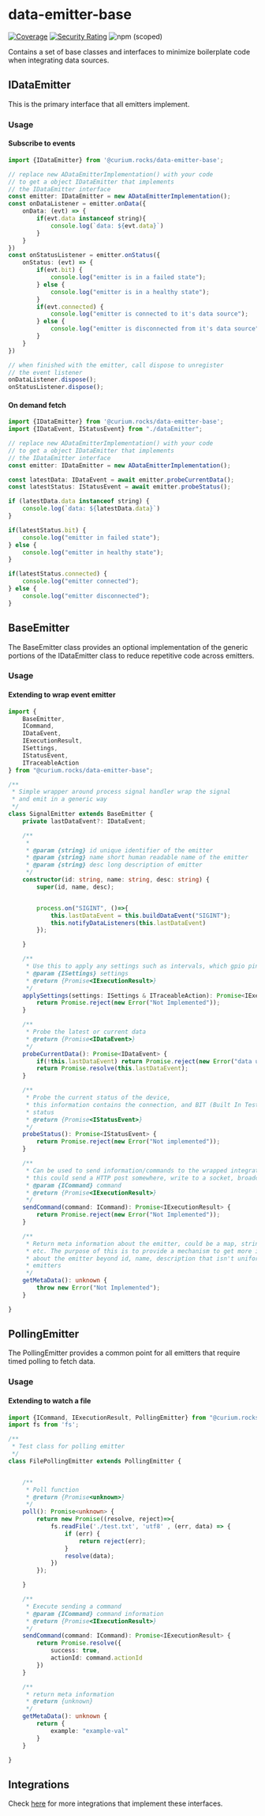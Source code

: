 # data-emitter-base
[![Coverage](https://sonarcloud.io/api/project_badges/measure?project=curium-rocks_data-emitter-base&metric=coverage)](https://sonarcloud.io/dashboard?id=curium-rocks_data-emitter-base) [![Security Rating](https://sonarcloud.io/api/project_badges/measure?project=curium-rocks_data-emitter-base&metric=security_rating)](https://sonarcloud.io/dashboard?id=curium-rocks_data-emitter-base) ![npm (scoped)](https://img.shields.io/npm/v/@curium.rocks/data-emitter-base)

Contains a set of base classes and interfaces to minimize
boilerplate code when integrating data sources.

## IDataEmitter
This is the primary interface that all emitters implement. 

### Usage

#### Subscribe to events
```typescript
import {IDataEmitter} from '@curium.rocks/data-emitter-base';

// replace new ADataEmitterImplementation() with your code
// to get a object IDataEmitter that implements 
// the IDataEmitter interface
const emitter: IDataEmitter = new ADataEmitterImplementation();
const onDataListener = emitter.onData({
    onData: (evt) => {
        if(evt.data instanceof string){
            console.log(`data: ${evt.data}`)
        }
    }
})
const onStatusListener = emitter.onStatus({
    onStatus: (evt) => {
        if(evt.bit) {
            console.log("emitter is in a failed state");
        } else {
            console.log("emitter is in a healthy state");
        }
        if(evt.connected) {
            console.log("emitter is connected to it's data source");
        } else {
            console.log("emitter is disconnected from it's data source");
        }
    }
})

// when finished with the emitter, call dispose to unregister
// the event listener
onDataListener.dispose();
onStatusListener.dispose();
```

#### On demand fetch

```typescript
import {IDataEmitter} from '@curium.rocks/data-emitter-base';
import {IDataEvent, IStatusEvent} from "./dataEmitter";

// replace new ADataEmitterImplementation() with your code
// to get a object IDataEmitter that implements 
// the IDataEmitter interface
const emitter: IDataEmitter = new ADataEmitterImplementation();

const latestData: IDataEvent = await emitter.probeCurrentData();
const latestStatus: IStatusEvent = await emitter.probeStatus();

if (latestData.data instanceof string) {
    console.log(`data: ${latestData.data}`)
}

if(latestStatus.bit) {
    console.log("emitter in failed state");
} else {
    console.log("emitter in healthy state");
}

if(latestStatus.connected) {
    console.log("emitter connected");
} else {
    console.log("emitter disconnected");
}
```

## BaseEmitter
The BaseEmitter class provides an optional implementation 
of the generic portions of the IDataEmitter class to reduce 
repetitive code across emitters.

### Usage

#### Extending to wrap event emitter

```typescript
import {
    BaseEmitter,
    ICommand,
    IDataEvent,
    IExecutionResult,
    ISettings,
    IStatusEvent,
    ITraceableAction
} from "@curium.rocks/data-emitter-base";

/**
 * Simple wrapper around process signal handler wrap the signal
 * and emit in a generic way
 */
class SignalEmitter extends BaseEmitter {
    private lastDataEvent?: IDataEvent;

    /**
     *
     * @param {string} id unique identifier of the emitter
     * @param {string} name short human readable name of the emitter
     * @param {string} desc long description of emitter
     */
    constructor(id: string, name: string, desc: string) {
        super(id, name, desc);


        process.on("SIGINT", ()=>{
            this.lastDataEvent = this.buildDataEvent("SIGINT");
            this.notifyDataListeners(this.lastDataEvent)
        });

    }

    /**
     * Use this to apply any settings such as intervals, which gpio pin to use etc
     * @param {ISettings} settings
     * @return {Promise<IExecutionResult>}
     */
    applySettings(settings: ISettings & ITraceableAction): Promise<IExecutionResult> {
        return Promise.reject(new Error("Not Implemented"));
    }

    /**
     * Probe the latest or current data
     * @return {Promise<IDataEvent>}
     */
    probeCurrentData(): Promise<IDataEvent> {
        if(!this.lastDataEvent) return Promise.reject(new Error("data unavailable"));
        return Promise.resolve(this.lastDataEvent);
    }

    /**
     * Probe the current status of the device,
     * this information contains the connection, and BIT (Built In Test)
     * status
     * @return {Promise<IStatusEvent>}
     */
    probeStatus(): Promise<IStatusEvent> {
        return Promise.reject(new Error("Not implemented"));
    }

    /**
     * Can be used to send information/commands to the wrapped integration,
     * this could send a HTTP post somewhere, write to a socket, broadcast over a radio
     * @param {ICommand} command
     * @return {Promise<IExecutionResult>}
     */
    sendCommand(command: ICommand): Promise<IExecutionResult> {
        return Promise.reject(new Error("Not Implemented"));
    }

    /**
     * Return meta information about the emitter, could be a map, string, array,
     * etc. The purpose of this is to provide a mechanism to get more information
     * about the emitter beyond id, name, description that isn't uniform across
     * emitters
     */
    getMetaData(): unknown {
        throw new Error("Not Implemented");
    }

}
```
## PollingEmitter
The PollingEmitter provides a common point for all emitters 
that require timed polling to fetch data.

### Usage
#### Extending to watch a file
```typescript
import {ICommand, IExecutionResult, PollingEmitter} from "@curium.rocks/data-emitter-base"
import fs from 'fs';

/**
 * Test class for polling emitter
 */
class FilePollingEmitter extends PollingEmitter {


    /**
     * Poll function
     * @return {Promise<unknown>}
     */
    poll(): Promise<unknown> {
        return new Promise((resolve, reject)=>{
            fs.readFile('./test.txt', 'utf8' , (err, data) => {
                if (err) {
                    return reject(err);
                }
                resolve(data);
            })
        });

    }

    /**
     * Execute sending a command
     * @param {ICommand} command information
     * @return {Promise<IExecutionResult>}
     */
    sendCommand(command: ICommand): Promise<IExecutionResult> {
        return Promise.resolve({
            success: true,
            actionId: command.actionId
        })
    }

    /**
     * return meta information
     * @return {unknown}
     */
    getMetaData(): unknown {
        return {
            example: "example-val"
        }
    }

}
```

## Integrations
Check [here](https://www.npmjs.com/search?q=%40curium.rocks) for more integrations that implement these interfaces.